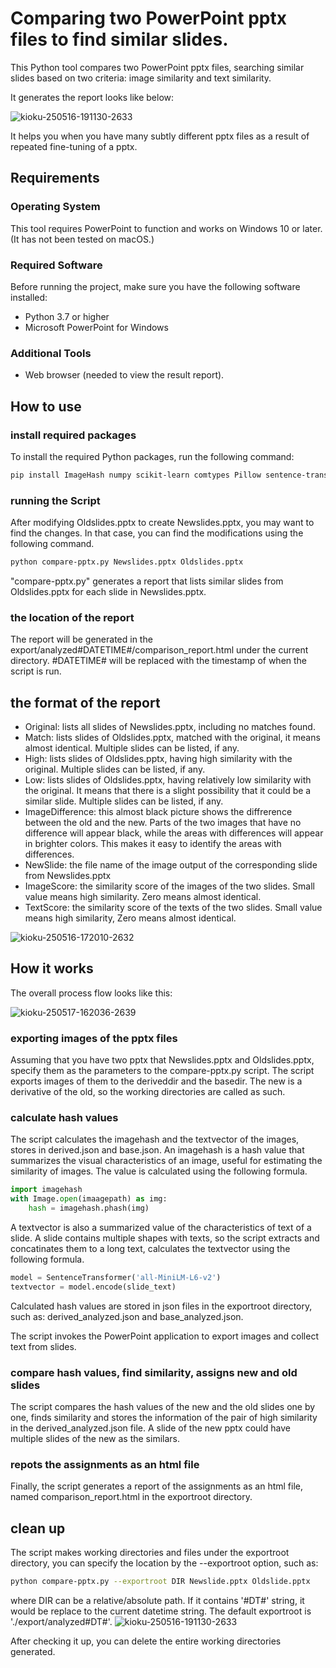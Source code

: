 # Comparing two PowerPoint pptx files to find similar slides.

This Python tool compares two PowerPoint pptx files, searching similar slides based on two criteria: image similarity and text similarity.

It generates the report looks like below:

![kioku-250516-191130-2633](https://github.com/user-attachments/assets/47ba0bd6-cc84-4b09-bda7-95dfb6cdc58c)

It helps you when you have many subtly different pptx files as a result of repeated fine-tuning of a pptx.

## Requirements

### Operating System

This tool requires PowerPoint to function and works on Windows 10 or later.
(It has not been tested on macOS.)

### Required Software

Before running the project, make sure you have the following software installed:

- Python 3.7 or higher
- Microsoft PowerPoint for Windows

### Additional Tools

- Web browser (needed to view the result report).

## How to use

### install required packages

To install the required Python packages, run the following command:

```bash
pip install ImageHash numpy scikit-learn comtypes Pillow sentence-transformers
```

### running the Script

After modifying Oldslides.pptx to create Newslides.pptx, you may want to find the changes. In that case, you can find the modifications using the following command.

```bash
python compare-pptx.py Newslides.pptx Oldslides.pptx
```

"compare-pptx.py" generates a report that lists similar slides from Oldslides.pptx for each slide in Newslides.pptx.

### the location of the report

The report will be generated in the export/analyzed#DATETIME#/comparison\_report.html under the current directory. #DATETIME# will be replaced with the timestamp of when the script is run.

## the format of the report

- Original: lists all slides of Newslides.pptx, including no matches found.
- Match: lists slides of Oldslides.pptx, matched with the original, it means almost identical. Multiple slides can be listed, if any.
- High: lists slides of Oldslides.pptx, having high similarity with the original. Multiple slides can be listed, if any.
- Low: lists slides of Oldslides.pptx, having relatively low similarity with the original. It means that there is a slight possibility that it could be a similar slide. Multiple slides can be listed, if any.
- ImageDifference: this almost black picture shows the diffrerence between the old and the new. Parts of the two images that have no difference will appear black, while the areas with differences will appear in brighter colors. This makes it easy to identify the areas with differences.
- NewSlide: the file name of the image output of the corresponding slide from Newslides.pptx
- ImageScore: the similarity score of the images of the two slides. Small value means high similarity. Zero means almost identical.
- TextScore: the similarity score of the texts of the two slides. Small value means high similarity, Zero means almost identical.

![kioku-250516-172010-2632](https://github.com/user-attachments/assets/a56ca9bc-4655-4965-b5ee-cd90d596f6b3)

## How it works

The overall process flow looks like this:

![kioku-250517-162036-2639](https://github.com/user-attachments/assets/744c305c-df54-4e10-93e3-efd8cb65ca54)


### exporting images of the pptx files

Assuming that you have two pptx that Newslides.pptx and Oldslides.pptx, specify them as the parameters to the compare-pptx.py script.
The script exports images of them to the deriveddir and the basedir. The new is a derivative of the old, so the working directories are called as such.

### calculate hash values

The script calculates the imagehash and the textvector of the images, stores in derived.json and base.json. An imagehash is a hash value that summarizes the visual characteristics of an image, useful for estimating the similarity of images. The value is calculated using the following formula.

```python
import imagehash
with Image.open(imaagepath) as img:
    hash = imagehash.phash(img)
```

A textvector is also a summarized value of the characteristics of text of a slide. A slide contains multiple shapes with texts, so the script extracts and concatinates them to a long text, calculates the textvector using the following formula.

```python
model = SentenceTransformer('all-MiniLM-L6-v2') 
textvector = model.encode(slide_text)
```

Calculated hash values are stored in json files in the exportroot directory, such as: derived_analyzed.json and base_analyzed.json.

The script invokes the PowerPoint application to export images and collect text from slides.

### compare hash values, find similarity, assigns new and old slides

The script compares the hash values of the new and the old slides one by one, finds similarity and stores the information of the pair of high similarity in the derived_analyzed.json file. A slide of the new pptx could have multiple slides of the new as the similars.

### repots the assignments as an html file

Finally, the script generates a report of the assignments as an html file, named comparison_report.html in the exportroot directory.

## clean up

The script makes working directories and files under the exportroot directory, you can specify the location by the --exportroot option, such as:

```bash
python compare-pptx.py --exportroot DIR Newslide.pptx Oldslide.pptx
```

where DIR can be a relative/absolute path. If it contains '#DT#' string, it would be replace to the current datetime string. The default exportroot is './export/analyzed#DT#'.
![kioku-250516-191130-2633](https://github.com/user-attachments/assets/47ba0bd6-cc84-4b09-bda7-95dfb6cdc58c)

After checking it up, you can delete the entire working directories generated. 

